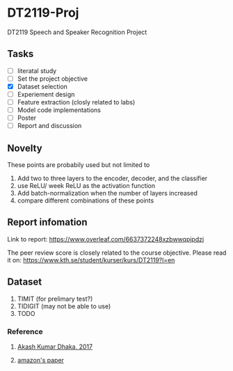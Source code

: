 # DT2119-Proj
DT2119 Speech and Speaker Recognition Project

## Tasks
- [ ] literatal study
- [ ] Set the project objective
- [x] Dataset selection 
- [ ] Experiement design
- [ ] Feature extraction (closly related to labs)
- [ ] Model code implementations
- [ ] Poster
- [ ] Report and discussion

## Novelty
These points are probabily used but not limited to
1. Add two to three layers to the encoder, decoder, and the classifier
2. use ReLU/ week ReLU as the activation function
3. Add batch-normalization when the number of layers increased
4. compare different combinations of these points

## Report infomation
Link to report:
https://www.overleaf.com/6637372248xzbwwqpjpdzj

The peer review score is closely related to the course objective.
Please read it on:
https://www.kth.se/student/kurser/kurs/DT2119?l=en

## Dataset
1. TIMIT  (for prelimary test?)
2. TIDIGIT (may not be able to use)
3. TODO

### Reference
1. [Akash Kumar Dhaka, 2017](http://www.speech.kth.se/glu2017/papers/GLU2017_paper_5.pdf)

2. [amazon's paper](https://arxiv.org/pdf/1904.01624.pdf)
